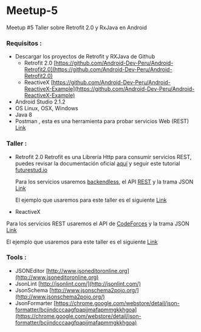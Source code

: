# Meetup-5
Meetup #5  Taller sobre Retrofit 2.0 y RxJava en Android

### Requisitos :

- Descargar los proyectos de Retrofit y RXJava de Github
  * Retrofit 2.0 [https://github.com/Android-Dev-Peru/Android-Retrofit2.0](https://github.com/Android-Dev-Peru/Android-Retrofit2.0)
  * ReactiveX [https://github.com/Android-Dev-Peru/Android-ReactiveX-Example](https://github.com/Android-Dev-Peru/Android-ReactiveX-Example)
- Android Studio 2.1.2
- OS Linux, OSX, Windows
- Java 8 
- Postman , esta es una herramienta para probar servicios Web (REST)  [Link](https://chrome.google.com/webstore/detail/postman/fhbjgbiflinjbdggehcddcbncdddomop)

### Taller :

- Retrofit 2.0
  Retrofit es una Librería Http para consumir servicios REST, puedes revisar la documentación oficial [aquí](http://square.github.io/retrofit/) y seguir este tutorial [futurestud.io](https://futurestud.io/blog/retrofit-getting-started-and-android-client)

  Para los servicios  usaremos [backendless](https://backendless.com/), el API [REST](https://backendless.com/documentation/users/rest/users_overview.htm) y la trama JSON  [Link](https://github.com/Android-Dev-Peru/Meetup-5/blob/master/retrofit.json)

  El ejemplo que usaremos para este taller es el siguiente [Link](https://github.com/Android-Dev-Peru/Android-Retrofit2.0)

- ReactiveX
 
 Para los servicios REST usaremos el API de [CodeForces](http://codeforces.com/api/help) y la trama JSON
 [Link](http://codeforces.com/api/problemset.problems?tags=graphs)

 El ejemplo que usaremos para este taller es el siguiente [Link](https://github.com/Android-Dev-Peru/Android-ReactiveX-Example)
  
### Tools :

 - JSONEditor [http://www.jsoneditoronline.org](http://www.jsoneditoronline.org)
 - JsonLint [http://jsonlint.com/](http://jsonlint.com/)
 - JsonSchema [http://www.jsonschema2pojo.org/](http://www.jsonschema2pojo.org/)
 - JsonFormarter [https://chrome.google.com/webstore/detail/json-formatter/bcjindcccaagfpapjjmafapmmgkkhgoa](https://chrome.google.com/webstore/detail/json-formatter/bcjindcccaagfpapjjmafapmmgkkhgoa)
